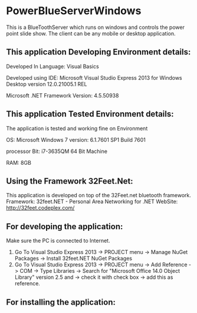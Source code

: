 # PowerBlueServerWindows
This is a BlueToothServer which runs on windows and controls the power point slide show. The client can be any mobile or desktop application.

This application Developing Environment details:
------------------------------------------------

Developed In Language: Visual Basics

Developed using IDE: Microsoft Visual Studio Express 2013 for Windows Desktop version 12.0.21005.1 REL

Microsoft .NET Framework Version: 4.5.50938



This application Tested Environment details:
------------------------------------------------
The application is tested and working fine on Environment

OS: Microsoft Windows 7 version: 6.1.7601 SP1 Build 7601

processor Bit: i7-3635QM 64 Bit Machine

RAM: 8GB


Using the Framework 32Feet.Net:
-------------------------------
This application is developed on top of the 32Feet.net bluetooth framework.
Framework: 32feet.NET - Personal Area Networking for .NET
WebSite: http://32feet.codeplex.com/


For developing the application:
-------------------------------
Make sure the PC is connected to Internet.
1. Go To Visual Studio Express 2013 -> PROJECT menu -> Manage NuGet Packages -> Install 32feet.NET NuGet Packages
2. Go To Visual Studio Express 2013 -> PROJECT menu -> Add Reference -> COM -> Type Libraries -> Search for "Microsoft Office 14.0 Object Library" version 2.5 and -> check it with check box -> add this as reference.


For installing the application:
-------------------------------



